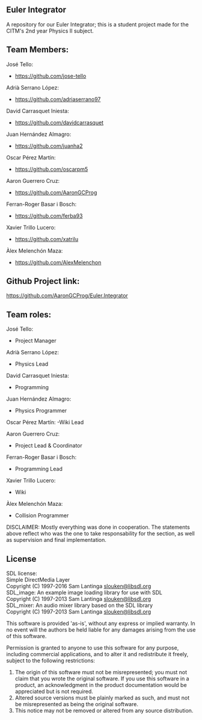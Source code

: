 ## Euler Integrator
A repository for our Euler Integrator; this is a student project made for the CITM's 2nd year Physics II subject.


## Team Members:

José Tello:
 - https://github.com/jose-tello
 
Adrià Serrano López:
 - https://github.com/adriaserrano97

David Carrasquet Iniesta:
 - https://github.com/davidcarrasquet

Juan Hernández Almagro:
- https://github.com/juanha2

Oscar Pérez Martín:
- https://github.com/oscarpm5

Aaron Guerrero Cruz:
 - https://github.com/AaronGCProg

Ferran-Roger Basar i Bosch:
- https://github.com/ferba93


Xavier Trillo Lucero:
 - https://github.com/xatrilu

Àlex Melenchón Maza:
 - https://github.com/AlexMelenchon

## Github Project link:
https://github.com/AaronGCProg/Euler.Integrator

## Team roles:
José Tello:
 - Project Manager

Adrià Serrano López:
 - Physics Lead

David Carrasquet Iniesta:
 - Programming

Juan Hernández Almagro:
 - Physics Programmer

Oscar Pérez Martín:
 -Wiki Lead

Aaron Guerrero Cruz:
 - Project Lead & Coordinator

Ferran-Roger Basar i Bosch:
 - Programming Lead

Xavier Trillo Lucero:
 - Wiki 

Àlex Melenchón Maza:
 - Collision Programmer


DISCLAIMER: Mostly everything was done in cooperation. The statements above reflect who was the one to take responsability for the section, as well as supervision and final implementation.<br>

## License

SDL license:<br>
Simple DirectMedia Layer<br>
Copyright (C) 1997-2016 Sam Lantinga <slouken@libsdl.org><br>
SDL_image:  An example image loading library for use with SDL<br>
Copyright (C) 1997-2013 Sam Lantinga <slouken@libsdl.org><br>
SDL_mixer:  An audio mixer library based on the SDL library<br>
Copyright (C) 1997-2013 Sam Lantinga <slouken@libsdl.org><br>

  
This software is provided 'as-is', without any express or implied
warranty.  In no event will the authors be held liable for any damages
arising from the use of this software.

Permission is granted to anyone to use this software for any purpose,
including commercial applications, and to alter it and redistribute it
freely, subject to the following restrictions:
  
1. The origin of this software must not be misrepresented; you must not
   claim that you wrote the original software. If you use this software
   in a product, an acknowledgment in the product documentation would be
   appreciated but is not required. 
2. Altered source versions must be plainly marked as such, and must not be
   misrepresented as being the original software.
3. This notice may not be removed or altered from any source distribution.

